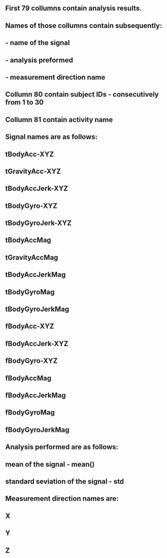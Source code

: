 ##   First 79 collumns contain analysis results. 
##   Names of those collumns contain subsequently:
##    - name of the signal
##    - analysis preformed
##    - measurement direction name
  
##   Collumn 80 contain subject IDs - consecutively from 1 to 30
##   Collumn 81 contain activity name
   
##   Signal names are as follows:
    
##     tBodyAcc-XYZ
##     tGravityAcc-XYZ
##     tBodyAccJerk-XYZ
##     tBodyGyro-XYZ
##     tBodyGyroJerk-XYZ
##     tBodyAccMag
##     tGravityAccMag
##     tBodyAccJerkMag
##     tBodyGyroMag
##     tBodyGyroJerkMag
##     fBodyAcc-XYZ
##     fBodyAccJerk-XYZ
##     fBodyGyro-XYZ
##     fBodyAccMag
##     fBodyAccJerkMag
##     fBodyGyroMag
##     fBodyGyroJerkMag
     
##   Analysis performed are as follows:
   
##     mean of the signal - mean()
##     standard seviation of the signal - std
     
##   Measurement direction names are:
   
##     X
##     Y
##     Z  
